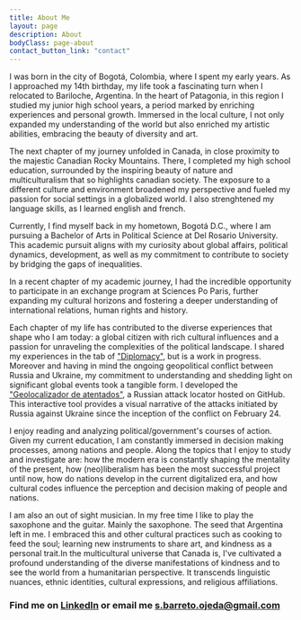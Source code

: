 ```yaml
---
title: About Me
layout: page
description: About
bodyClass: page-about
contact_button_link: "contact"
---
```


I was born in the city of Bogotá, Colombia, where I spent my early years. As I approached my 14th birthday, my life took a fascinating turn when I relocated to Bariloche, Argentina. In the heart of Patagonia, in this region I studied my junior high school years, a period marked by enriching experiences and personal growth. Immersed in the local culture, I not only expanded my understanding of the world but also enriched my artistic abilities, embracing the beauty of diversity and art.

The next chapter of my journey unfolded in Canada, in close proximity to the majestic Canadian Rocky Mountains. There, I completed my high school education, surrounded by the inspiring beauty of nature and multiculturalism that so highlights canadian society. The exposure to a different culture and environment broadened my perspective and fueled my passion for social settings in a globalized world. I also strenghtened my language skills, as I learned english and french.

Currently, I find myself back in my hometown, Bogotá D.C., where I am pursuing a Bachelor of Arts in Political Science at Del Rosario University. This academic pursuit aligns with my curiosity about global affairs, political dynamics, development, as well as my commitment to contribute to society by bridging the gaps of inequalities.

In a recent chapter of my academic journey, I had the incredible opportunity to participate in an exchange program at Sciences Po Paris, further expanding my cultural horizons and fostering a deeper understanding of international relations, human rights and history.

Each chapter of my life has contributed to the diverse experiences that shape who I am today: a global citizen with rich cultural influences and a passion for unraveling the complexities of the political landscape. I shared my experiences in the tab of ["Diplomacy"](https://fiaojeda.github.io/diplomacy/), but is a work in progress. Moreover and having in mind the ongoing geopolitical conflict between Russia and Ukraine, my commitment to understanding and shedding light on significant global events took a tangible form. I developed the ["Geolocalizador de atentados"](https://github.com/Fiaojeda/geolocalizador), a Russian attack locator hosted on GitHub. This interactive tool provides a visual narrative of the attacks initiated by Russia against Ukraine since the inception of the conflict on February 24.

I enjoy reading and analyzing political/government's courses of action. Given my current education, I am constantly immersed in decision making processes, among nations and people. Along the topics that I enjoy to study and investigate are: how the modern era is constantly shaping the mentality of the present, how (neo)liberalism has been the most successful project until now, how do nations develop in the current digitalized era, and how cultural codes influence the perception and decision making of people and nations.

I am also an out of sight musician. In my free time I like to play the saxophone and the guitar. Mainly the saxophone. The seed that Argentina left in me. I embraced this and other cultural practices such as cooking to feed the soul; learning new instruments to share art, and kindness as a personal trait.In the multicultural universe that Canada is, I've cultivated a profound understanding of the diverse manifestations of kindness and to see the world from a humanitarian perspective. It transcends linguistic nuances, ethnic identities, cultural expressions, and religious affiliations.

### Find me on [LinkedIn](https://www.linkedin.com/in/sof%C3%ADa-barreto-ojeda-2b9ab2203/) or email me <a href="mailto:s.barreto.ojeda@gmail.com"> s.barreto.ojeda@gmail.com </a>
